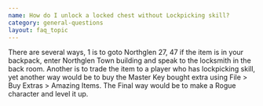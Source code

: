 ```yaml
---
name: How do I unlock a locked chest without Lockpicking skill?
category: general-questions
layout: faq_topic
---
```

There are several ways, 1 is to goto Northglen 27, 47 if the item is in your backpack, enter Northglen Town building and speak to the locksmith in the back room. Another is to trade the item to a player who has lockpicking skill, yet another way would be to buy the Master Key bought extra using File > Buy Extras > Amazing Items. The Final way would be to make a Rogue character and level it up.